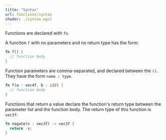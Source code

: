 ```yaml
---
title: "Syntax"
url: functions/syntax
shader: ./syntax.wgsl
---
```


Functions are declared with `fn`.

A function `f` with no parameters and no return type has the form:

```rust
fn f() {
  // function body
}
```

Function parameters are comma-separated, and declared between the `()`.
They have the form `name : type`.

```rust
fn f(a : vec4f, b : i32) {
  // function body
}
```

Functions that return a value declare the function's return type between the parameter list and the function body.
The return type of this function is `vec3f`:

```rust
fn negate(v : vec3f) -> vec3f {
  return -v;
}
```
